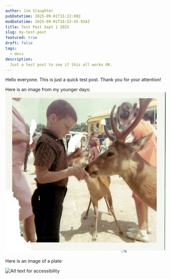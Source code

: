 ```yaml
---
author: Jim Slaughter
pubDatetime: 2025-09-01T15:22:00Z
modDatetime: 2025-09-01T16:52:45.934Z
title: Test Post Sept 1 2025
slug: my-test-post
featured: true
draft: false
tags:
  - docs
description:
  Just a test post to see if this all works OK.  
---
```


Hello everyone.  This is just a quick test post.  Thank you for your attention!  

Here is an image from my younger days:
![Alt text for accessibility](/src/assets/images/jimWithDeerJapan.jpg)


Here is an image of a plate: 

![Alt text for accessibility](/src/assets/images/plate.jpg)

